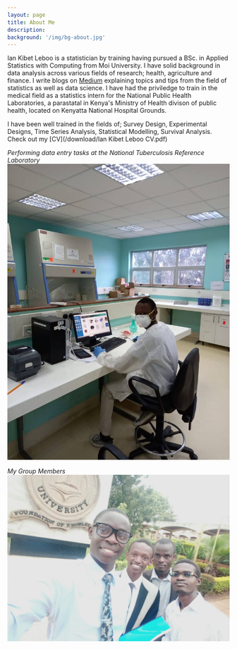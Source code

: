 ```yaml
---
layout: page
title: About Me
description:
background: '/img/bg-about.jpg'
---
```


Ian Kibet Leboo is a statistician by training having pursued a BSc. in Applied Statistics with Computing from Moi University. I have solid background in data analysis across various fields of research; health, agriculture and finance.
I write blogs on [Medium](https://medium.com/@Statistician_Leboo) explaining topics and tips from the field of statistics as well as data science.
I have had the priviledge to train in the medical field as a statistics intern for the National Public Health Laboratories, a parastatal in Kenya's Ministry of Health divison of public health, located on Kenyatta National Hospital Grounds.

I have been well trained in the fields of; Survey Design, Experimental Designs, Time Series Analysis, Statistical Modelling, Survival Analysis. Check out my [CV](/download/Ian Kibet Leboo CV.pdf)

*Performing data entry tasks at the National Tuberculosis Reference Laboratory*
!["Performing data entry tasks at the National Tuberculosis Reference Laboratory"](/img/me/lab1.jpg)

*My Group Members*
![](/img/me/prj.jpg)


